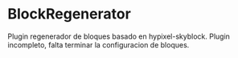 # BlockRegenerator
 Plugin regenerador de bloques basado en hypixel-skyblock. Plugin incompleto, falta terminar la configuracion de bloques.
